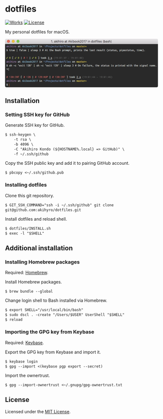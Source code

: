 # dotfiles

[![Works][Works Badge]][Works]
[![License][License Badge]][License]

[Works Badge]: https://cdn.rawgit.com/nikku/works-on-my-machine/v0.2.0/badge.svg
[Works]: https://github.com/nikku/works-on-my-machine
[License Badge]: https://img.shields.io/badge/license-MIT-brightgreen.svg
[License]: LICENSE.txt

My personal dotfiles for macOS.  

![Image]

[Image]: IMAGE.png

## Installation

### Setting SSH key for GitHub

Generate SSH key for GitHub.  

```console
$ ssh-keygen \
    -t rsa \
    -b 4096 \
    -C "Akihiro Kondo (${HOSTNAME%.local} => GitHub)" \
    -f ~/.ssh/github
```

Copy the SSH public key and add it to pairing GitHub account.  

```console
$ pbcopy <~/.ssh/github.pub
```

### Installing dotfiles

Clone this git repository.  

```console
$ GIT_SSH_COMMAND="ssh -i ~/.ssh/github" git clone git@github.com:akihyro/dotfiles.git
```

Install dotfiles and reload shell.  

```console
$ dotfiles/INSTALL.sh
$ exec -l "$SHELL"
```

## Additional installation

### Installing Homebrew packages

Required: [Homebrew].  

[Homebrew]: https://brew.sh/

Install Homebrew packages.  

```console
$ brew bundle --global
```

Change login shell to Bash installed via Homebrew.  

```console
$ export SHELL="/usr/local/bin/bash"
$ sudo dscl . -create "/Users/$USER" UserShell "$SHELL"
$ reload
```

### Importing the GPG key from Keybase

Required: [Keybase].  

[Keybase]: https://keybase.io/

Export the GPG key from Keybase and import it.  

```console
$ keybase login
$ gpg --import <(keybase pgp export --secret)
```

Import the ownertrust.  

```console
$ gpg --import-ownertrust <~/.gnupg/gpg-ownertrust.txt
```

## License

Licensed under the [MIT License].  

[MIT License]: LICENSE.txt
